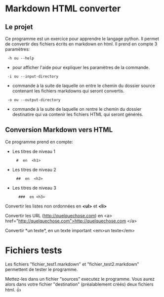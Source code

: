 # Markdown HTML converter
## Le projet
Ce programme est un exercice pour apprendre le langage python.
Il permet de convertir des fichiers écrits en markdown en html.
Il prend en compte 3 paramètres:
<!-- -->
     -h ou --help
  * pour afficher l'aide pour expliquer les paramètres de la commande.
<!-- -->
     -i ou --input-directory 
  * commande à la suite de laquelle on entre le chemin du dossier source contenant les fichiers markdowns qui seront convertis.
<!-- -->  
     -o ou --output-directory 
  * commande à la suite de laquelle on rentre le chemin du dossier destinatire qui va contenir les fichiers HTML qui seront générés.

## Conversion Markdown vers HTML

Ce programme prend en compte:
  * Les titres de niveau 1
 <!-- -->
         #  en  <h1>
  * Les titres de niveau 2
  <!-- -->
         ##  en  <h2>
  * Les titres de niveau 3
  <!-- -->
          ###  en <h3>
       
Convertir les listes non ordonnées en **\<ul>** et **\<li>**

Convertir les URL (http://quelquechose.com) en \<a> href="http://quelquechose.com">http://quelquechose.com \</a>

Convertir \*un texte*, en un texte important \<em>un texte\</em>

# Fichiers tests

Les fichiers "fichier_test1.markdown" et "fichier_test2.markdown" permettent de tester le programme.

Mettez-les dans un fichier "sources" executez le programme. Vous aurez alors dans votre fichier "destination" (préalablement créés) deux fichiers html.   :+1:  
